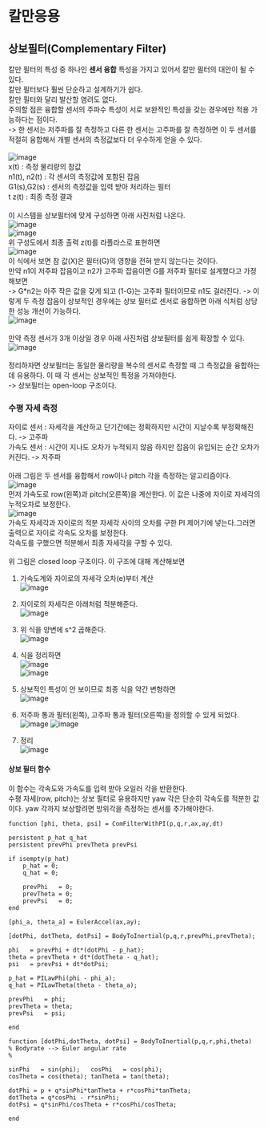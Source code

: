 # 칼만응용

## 상보필터(Complementary Filter)
칼만 필터의 특성 중 하나인 **센서 융합** 특성을 가지고 있어서 칼만 필터의 대안이 될 수 있다.<br>
칼만 필터보다 훨씬 단순하고 설계하기가 쉽다.<br>
칼만 필터와 달리 발산할 염려도 없다.<br>
주의할 점은 융합할 센서의 주파수 특성이 서로 보완적인 특성을 갖는 경우에만 적용 가능하다는 점이다.<br>
-> 한 센서는 저주파를 잘 측정하고 다른 한 센서는 고주파를 잘 측정하면 이 두 센서를 적절히 융합해서 개별 센서의 측정값보다 더 우수하게 얻을 수 있다.<br>
<br>
![image](https://user-images.githubusercontent.com/42115807/86071897-5cfda980-babb-11ea-84a7-d3701747e029.png)<br>
x(t) : 측정 물리량의 참값<br> 
n1(t), n2(t) : 각 센서의 측정값에 포함된 잡음<br>
G1(s),G2(s) : 센서의 측정값을 입력 받아 처리하는 필터<br>t
z(t) : 최종 측정 결과<br>
<br>
이 시스템을 상보필터에 맞게 구성하면 아래 사진처럼 나온다.<br>
![image](https://user-images.githubusercontent.com/42115807/86072207-09d82680-babc-11ea-807e-feafd102633d.png)<br>
![image](https://user-images.githubusercontent.com/42115807/86072238-1a889c80-babc-11ea-9367-a43c6e37755d.png)<br>
위 구성도에서 최종 출력 z(t)를 라플라스로 표현하면<br>
![image](https://user-images.githubusercontent.com/42115807/86072309-44da5a00-babc-11ea-98d3-e30e8493d21b.png)<br>
이 식에서 보면 참 값(X)은 필터(G)의 영향을 전혀 받지 않는다는 것이다.<br>
만약 n1이 저주파 잡음이고 n2가 고주파 잡음이면 G를 저주파 필터로 설계했다고 가정해보면<br>
-> G*n2는 아주 작은 값을 갖게 되고 (1-G)는 고주파 필터이므로 n1도 걸러진다.
-> 이렇게 두 측정 잡음이 상보적인 경우에는 상보 필터로 센서로 융합하면 아래 식처럼 상당한 성능 개선이 가능하다.<br>
![image](https://user-images.githubusercontent.com/42115807/86072856-8a4b5700-babd-11ea-8e03-b55c05c1710c.png)<br>
<br>
만약 측정 센서가 3개 이상일 경우 아래 사진처럼 상보필터를 쉽게 확장할 수 있다.<br>
![image](https://user-images.githubusercontent.com/42115807/86072920-b49d1480-babd-11ea-95e8-170573be296d.png)<br>
<br>
정리하자면 상보필터는 동일한 물리량을 복수의 센서로 측정할 때 그 측정값을 융합하는데 유용하다. 이 때 각 센서는 상보적인 특정을 가져야한다.<br>
-> 상보필터는 open-loop 구조이다.

### 수평 자세 측정
자이로 센서 : 자세각을 계산하고 단기간에는 정확하지만 시간이 지날수록 부정확해진다. -> 고주파<br>
가속도 센서 : 시간이 지나도 오차가 누적되지 않음 하지만 잡음이 유입되는 순간 오차가 커진다. -> 저주파<br>
<br>
아래 그림은 두 센서를 융합해서 row이나 pitch 각을 측정하는 알고리즘이다.<br>
![image](https://user-images.githubusercontent.com/42115807/86073829-8f110a80-babf-11ea-81cb-de0a16960005.png)<br>
먼저 가속도로 row(왼쪽)과 pitch(오른쪽)을 계산한다. 이 값은 나중에 자이로 자세각의 누적오차로 보정한다.<br>
![image](https://user-images.githubusercontent.com/42115807/86074085-24ac9a00-bac0-11ea-8171-06cda5279b6b.png)<br>
가속도 자세각과 자이로의 적분 자세각 사이의 오차를 구한 PI 제어기에 넣는다.그러면 출력으로 자이로 각속도 오차를 보정한다.<br>
각속도를 구했으면 적분해서 최종 자세각을 구할 수 있다.<br>
<br>
위 그림은 closed loop 구조이다. 이 구조에 대해 계산해보면<br>

1. 가속도계와 자이로의 자세각 오차(e)부터 계산<br>
![image](https://user-images.githubusercontent.com/42115807/86074431-e794d780-bac0-11ea-8426-26e7667f1bf2.png)<br>

2. 자이로의 자세각은 아래처럼 적분해준다.<br>
![image](https://user-images.githubusercontent.com/42115807/86074695-62f68900-bac1-11ea-8270-244c364b3c4a.png)<br>

3. 위 식을 양변에 s^2 곱해준다.<br>
![image](https://user-images.githubusercontent.com/42115807/86074827-a4873400-bac1-11ea-9aa1-cb76ea9241cf.png)<br>

4. 식을 정리하면<br>
![image](https://user-images.githubusercontent.com/42115807/86074925-c97ba700-bac1-11ea-9e97-8b44ee1ed107.png)<br>
![image](https://user-images.githubusercontent.com/42115807/86074940-d0a2b500-bac1-11ea-8f3e-d8404162d420.png)<br>

5. 상보적인 특성이 안 보이므로 최종 식을 약간 변형하면<br>
![image](https://user-images.githubusercontent.com/42115807/86075112-38f19680-bac2-11ea-8b28-95f0a587e747.png)<br>

6. 저주파 통과 필터(왼쪽), 고주파 통과 필터(오른쪽)을 정의할 수 있게 되었다.<br>
![image](https://user-images.githubusercontent.com/42115807/86075268-94bc1f80-bac2-11ea-8515-ded322c33c6a.png)
![image](https://user-images.githubusercontent.com/42115807/86075295-a998b300-bac2-11ea-97a1-b7fee66dd160.png)<br>

7. 정리<br>
![image](https://user-images.githubusercontent.com/42115807/86075336-c2a16400-bac2-11ea-95cb-872a7ef3eccc.png)<br>

#### 상보 필터 함수
이 함수는 각속도와 가속도를 입력 받아 오일러 각을 반환한다.<br>
수평 자세(row, pitch)는 상보 필터로 유용하지만 yaw 각은 단순히 각속도를 적분한 값이다. yaw 각까지 보상할려면 방위각을 측정하는 센서를 추가해야한다.<br>

    function [phi, theta, psi] = ComFilterWithPI(p,q,r,ax,ay,dt)

    persistent p_hat q_hat
    persistent prevPhi prevTheta prevPsi

    if isempty(p_hat)
        p_hat = 0;
        q_hat = 0;
    
        prevPhi   = 0;
        prevTheta = 0;
        prevPsi   = 0;
    end

    [phi_a, theta_a] = EulerAccel(ax,ay);

    [dotPhi, dotTheta, dotPsi] = BodyToInertial(p,q,r,prevPhi,prevTheta);

    phi   = prevPhi + dt*(dotPhi - p_hat);
    theta = prevTheta + dt*(dotTheta - q_hat);
    psi   = prevPsi + dt*dotPsi;

    p_hat = PILawPhi(phi - phi_a);
    q_hat = PILawTheta(theta - theta_a);

    prevPhi   = phi;
    prevTheta = theta;
    prevPsi   = psi;

    end

    function [dotPhi,dotTheta, dotPsi] = BodyToInertial(p,q,r,phi,theta)
    % Bodyrate --> Euler angular rate
    %

    sinPhi   = sin(phi);   cosPhi   = cos(phi);
    cosTheta = cos(theta); tanTheta = tan(theta);

    dotPhi = p + q*sinPhi*tanTheta + r*cosPhi*tanTheta;
    dotTheta = q*cosPhi - r*sinPhi;
    dotPsi = q*sinPhi/cosTheta + r*cosPhi/cosTheta;

    end

